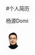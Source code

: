 #个人简历

<p>杨源Domi</p>

<img src="https://github.com/seeyangy/resume/blob/master/src/img/my1.jpg" style="height:55px;border-radius:50%;">
